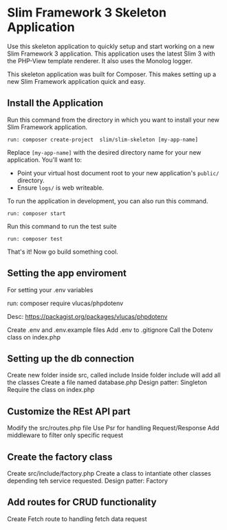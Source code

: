 # Slim Framework 3 Skeleton Application

Use this skeleton application to quickly setup and start working on a new Slim Framework 3 application. This application uses the latest Slim 3 with the PHP-View template renderer. It also uses the Monolog logger.

This skeleton application was built for Composer. This makes setting up a new Slim Framework application quick and easy.

## Install the Application

Run this command from the directory in which you want to install your new Slim Framework application.

    run: composer create-project  slim/slim-skeleton [my-app-name]

Replace `[my-app-name]` with the desired directory name for your new application. You'll want to:

* Point your virtual host document root to your new application's `public/` directory.
* Ensure `logs/` is web writeable.

To run the application in development, you can also run this command. 

	run: composer start

Run this command to run the test suite

	run: composer test

That's it! Now go build something cool.

## Setting the app enviroment

For setting your .env variables

run: composer require vlucas/phpdotenv

Desc: https://packagist.org/packages/vlucas/phpdotenv

Create .env and .env.example files
Add .env to .gitignore
Call the Dotenv class on index.php

## Setting up the db connection

Create new folder inside src, called include
Inside folder include will add all the classes
Create a file named database.php
Design patter: Singleton
Require the class on index.php

## Customize the REst API part

Modify the src/routes.php file
Use Psr for handling Request/Response
Add middleware to filter only specific request

## Create the factory class

Create src/include/factory.php
Create a class to intantiate other classes depending teh service requested.
Design patter: Factory

## Add routes for CRUD functionality

Create Fetch route to handling fetch data request

 